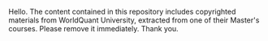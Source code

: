 Hello. The content contained in this repository includes copyrighted materials from WorldQuant University, extracted from one of their Master's courses. Please remove it immediately. Thank you. 
